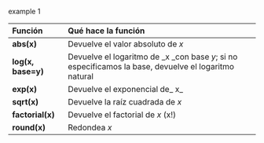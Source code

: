 example 1

| Función | Qué hace la función |
| :--- | :--- |
| **abs\(x\)** | Devuelve el valor absoluto de _x_ |
| **log\(x, base=y\)** | Devuelve el logaritmo de _x _con base _y_; si no especificamos la base, devuelve el logaritmo natural |
| **exp\(x\)** | Devuelve el exponencial de_ x_ |
| **sqrt\(x\)** | Devuelve la raíz cuadrada de _x_ |
| **factorial\(x\)** | Devuelve el factorial de _x_ \(x!\) |
| **round\(x\)** | Redondea _x_ |



